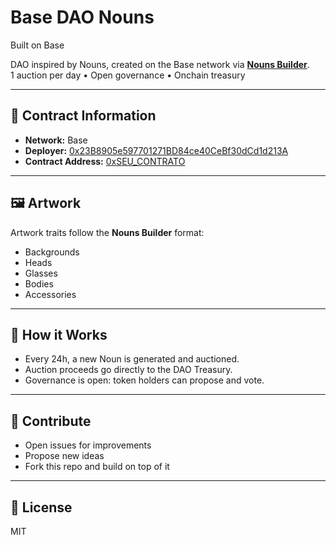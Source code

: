 # Base DAO Nouns  
Built on Base  

DAO inspired by Nouns, created on the Base network via **[Nouns Builder](https://nouns.build/dao/base)**.  
1 auction per day • Open governance • Onchain treasury  

---

## 📜 Contract Information  
- **Network:** Base  
- **Deployer:** [0x23B8905e597701271BD84ce40CeBf30dCd1d213A](https://basescan.org/address/0x23B8905e597701271BD84ce40CeBf30dCd1d213A)  
- **Contract Address:** [0xSEU_CONTRATO](https://basescan.org/address/0xSEU_CONTRATO)  

---

## 🖼️ Artwork  
Artwork traits follow the **Nouns Builder** format:  
- Backgrounds  
- Heads  
- Glasses  
- Bodies  
- Accessories  

---

## 🚀 How it Works  
- Every 24h, a new Noun is generated and auctioned.  
- Auction proceeds go directly to the DAO Treasury.  
- Governance is open: token holders can propose and vote.  

---

## 🤝 Contribute  
- Open issues for improvements  
- Propose new ideas  
- Fork this repo and build on top of it  

---

## 📄 License  
MIT  
